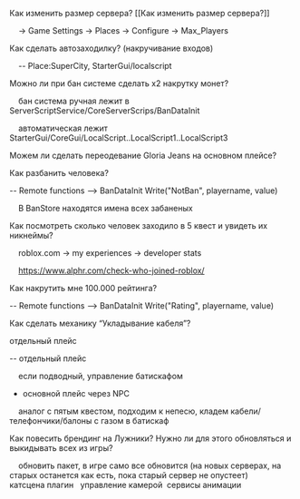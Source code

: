 Как изменить размер сервера?
[[Как изменить размер сервера?]]

    -> Game Settings -> Places -> Configure -> Max_Players

Как сделать автозаходилку? (накручивание входов)

    -- Place:SuperCity, StarterGui/localscript

  

Можно ли при бан системе сделать х2 накрутку монет?

    бан система ручная лежит в ServerScriptService/CoreServerScrips/BanDataInit

    автоматическая лежит StarterGui/CoreGui/LocalScript..LocalScript1..LocalScript3
  

Можем ли сделать переодевание Gloria Jeans на основном плейсе?


  

Как разбанить человека?

-- Remote functions --> BanDataInit Write("NotBan", playername, value)

    В BanStore находятся имена всех забаненых 

  

Как посмотреть сколько человек заходило в 5 квест и увидеть их никнеймы?

    roblox.com -> my experiences -> developer stats

    https://www.alphr.com/check-who-joined-roblox/

  

  

Как накрутить мне 100.000 рейтинга?

-- Remote functions --> BanDataInit Write("Rating", playername, value)

  

  

  

Как сделать механику “Укладывание кабеля”? 

отдельный плейс

-- отдельный плейс 

    если подводный, управление батискафом  

- основной плейс через NPC

    аналог с пятым квестом, подходим к непесю, кладем кабели/телефончики/балоны с газом в батискаф

  

  

Как повесить брендинг на Лужники? Нужно ли для этого обновляться и выкидывать всех из игры?

    обновить пакет, в игре само все обновится (на новых серверах, на старых останется как есть, пока старый сервер не опустеет)
   
   катсцена плагин
   управление камерой 
 сервисы анимации

